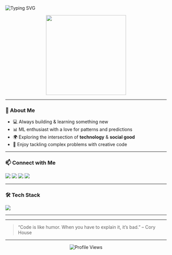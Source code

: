 <!-- Banner -->
<img src="https://readme-typing-svg.herokuapp.com?font=Fira+Code&size=26&pause=1000&center=true&vCenter=true&multiline=true&width=700&height=100&lines=Hey!+I'm+Akshat+Gaur+👋;Aspiring+Data+Scientist+%7C+Software+Developer" alt="Typing SVG" />

<p align="center">
  <img src="https://media.giphy.com/media/qgQUggAC3Pfv687qPC/giphy.gif" width="250" />
</p>

---

### 🧠 About Me

- 💻 Always building & learning something new
- 📊 ML enthusiast with a love for patterns and predictions
- 🌍 Exploring the intersection of **technology** & **social good**
- 🧩 Enjoy tackling complex problems with creative code

---

### 📫 Connect with Me

<p align="left">
  <a href="mailto:akshat99gaur@gmail.com"><img src="https://img.shields.io/badge/Email-akshat99gaur%40gmail.com-D14836?style=flat-square&logo=gmail&logoColor=white" /></a>
  <a href="https://www.linkedin.com/in/akshatgaur0610"><img src="https://img.shields.io/badge/LinkedIn-akshatgaur0610-blue?style=flat-square&logo=linkedin" /></a>
  <a href="https://instagram.com/akshat.a.k"><img src="https://img.shields.io/badge/Instagram-akshat.a.k-E4405F?style=flat-square&logo=instagram&logoColor=white" /></a>
  <a href="https://Akshat-00.github.io"><img src="https://img.shields.io/badge/Portfolio-Akshat--00.github.io-24292e?style=flat-square&logo=githubpages&logoColor=white" /></a>
</p>

---

### 🛠️ Tech Stack

<p align="left">
  <img src="https://skillicons.dev/icons?i=python,sql,aws,java,js,html,css,angular,bootstrap,spring,mysql,postgresql,git,github,vscode&theme=light" />
</p>

---


---

> “Code is like humor. When you have to explain it, it’s bad.” – Cory House

---

<p align="center">
  <img src="https://komarev.com/ghpvc/?username=akshatgaur0610&style=flat-square&color=blue" alt="Profile Views" />
</p>
